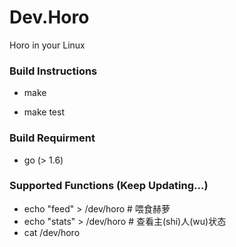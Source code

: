 Dev.Horo
====

Horo in your Linux

### Build Instructions

* make

* make test

### Build Requirment

* go (> 1.6)

### Supported Functions (Keep Updating...)
* echo "feed" > /dev/horo # 喂食赫萝
* echo "stats" > /dev/horo # 查看主(shi)人(wu)状态
* cat /dev/horo
